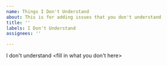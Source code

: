 ```yaml
---
name: Things I Don't Understand
about: This is for adding issues that you don't understand
title: ''
labels: I Don't Understand
assignees: ''

---
```


I don't understand <fill in what you don't here>
